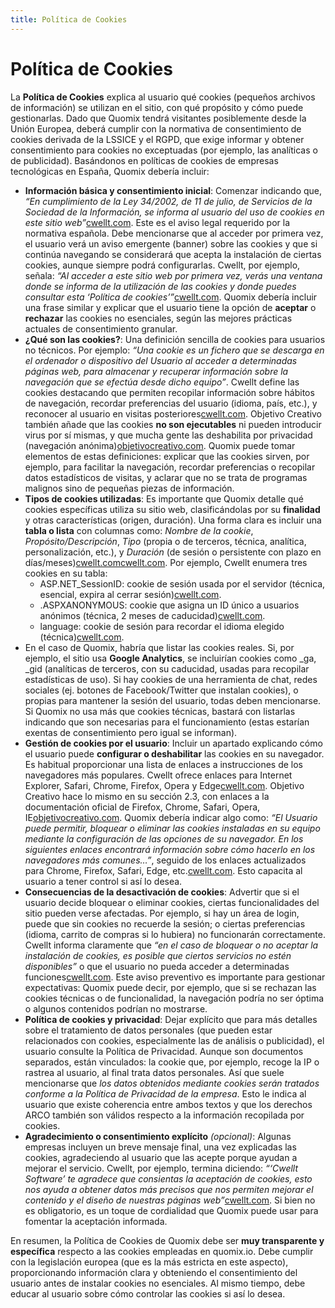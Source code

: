 ```yaml
---
title: Política de Cookies
---
```


# Política de Cookies

La **Política de Cookies** explica al usuario qué cookies (pequeños archivos de información) se utilizan en el sitio, con qué propósito y cómo puede gestionarlas. Dado que Quomix tendrá visitantes posiblemente desde la Unión Europea, deberá cumplir con la normativa de consentimiento de cookies derivada de la LSSICE y el RGPD, que exige informar y obtener consentimiento para cookies no exceptuadas (por ejemplo, las analíticas o de publicidad). Basándonos en políticas de cookies de empresas tecnológicas en España, Quomix debería incluir:

* **Información básica y consentimiento inicial**: Comenzar indicando que, *“En cumplimiento de la Ley 34/2002, de 11 de julio, de Servicios de la Sociedad de la Información, se informa al usuario del uso de cookies en este sitio web”*[cwellt.com](https://cwellt.com/es/PoliticaDeCookies#:~:text=Pol%C3%ADtica%20De%20Cookies). Este es el aviso legal requerido por la normativa española. Debe mencionarse que al acceder por primera vez, el usuario verá un aviso emergente (banner) sobre las cookies y que si continúa navegando se considerará que acepta la instalación de ciertas cookies, aunque siempre podrá configurarlas. Cwellt, por ejemplo, señala: *“Al acceder a este sitio web por primera vez, verás una ventana donde se informa de la utilización de las cookies y donde puedes consultar esta ‘Política de cookies’”*[cwellt.com](https://cwellt.com/es/PoliticaDeCookies#:~:text=Al%20acceder%20a%20este%20sitio,a%20determinados%20servicios%20ni%20tampoco). Quomix debería incluir una frase similar y explicar que el usuario tiene la opción de **aceptar** o **rechazar** las cookies no esenciales, según las mejores prácticas actuales de consentimiento granular.  
* **¿Qué son las cookies?**: Una definición sencilla de cookies para usuarios no técnicos. Por ejemplo: *“Una cookie es un fichero que se descarga en el ordenador o dispositivo del Usuario al acceder a determinadas páginas web, para almacenar y recuperar información sobre la navegación que se efectúa desde dicho equipo”*. Cwellt define las cookies destacando que permiten recopilar información sobre hábitos de navegación, recordar preferencias del usuario (idioma, país, etc.), y reconocer al usuario en visitas posteriores[cwellt.com](https://cwellt.com/es/PoliticaDeCookies#:~:text=Una%20cookie%20es%20un%20fichero,En%20caso%20de%20no%20querer). Objetivo Creativo también añade que las cookies **no son ejecutables** ni pueden introducir virus por sí mismas, y que mucha gente las deshabilita por privacidad (navegación anónima)[objetivocreativo.com](https://www.objetivocreativo.com/aviso-legal/#:~:text=2). Quomix puede tomar elementos de estas definiciones: explicar que las cookies sirven, por ejemplo, para facilitar la navegación, recordar preferencias o recopilar datos estadísticos de visitas, y aclarar que no se trata de programas malignos sino de pequeñas piezas de información.  
* **Tipos de cookies utilizadas**: Es importante que Quomix detalle qué cookies específicas utiliza su sitio web, clasificándolas por su **finalidad** y otras características (origen, duración). Una forma clara es incluir una **tabla o lista** con columnas como: *Nombre de la cookie*, *Propósito/Descripción*, *Tipo* (propia o de terceros, técnica, analítica, personalización, etc.), y *Duración* (de sesión o persistente con plazo en días/meses)[cwellt.com](https://cwellt.com/es/PoliticaDeCookies#:~:text=Nombre%20de%20la%20cookie)[cwellt.com](https://cwellt.com/es/PoliticaDeCookies#:~:text=ASP). Por ejemplo, Cwellt enumera tres cookies en su tabla:  
  * ASP.NET\_SessionID: cookie de sesión usada por el servidor (técnica, esencial, expira al cerrar sesión)[cwellt.com](https://cwellt.com/es/PoliticaDeCookies#:~:text=ASP).  
  * .ASPXANONYMOUS: cookie que asigna un ID único a usuarios anónimos (técnica, 2 meses de caducidad)[cwellt.com](https://cwellt.com/es/PoliticaDeCookies#:~:text=).  
  * language: cookie de sesión para recordar el idioma elegido (técnica)[cwellt.com](https://cwellt.com/es/PoliticaDeCookies#:~:text=language).  
* En el caso de Quomix, habría que listar las cookies reales. Si, por ejemplo, el sitio usa **Google Analytics**, se incluirían cookies como \_ga, \_gid (analíticas de terceros, con su caducidad, usadas para recopilar estadísticas de uso). Si hay cookies de una herramienta de chat, redes sociales (ej. botones de Facebook/Twitter que instalan cookies), o propias para mantener la sesión del usuario, todas deben mencionarse. Si Quomix no usa más que cookies técnicas, bastará con listarlas indicando que son necesarias para el funcionamiento (estas estarían exentas de consentimiento pero igual se informan).  
* **Gestión de cookies por el usuario**: Incluir un apartado explicando cómo el usuario puede **configurar o deshabilitar** las cookies en su navegador. Es habitual proporcionar una lista de enlaces a instrucciones de los navegadores más populares. Cwellt ofrece enlaces para Internet Explorer, Safari, Chrome, Firefox, Opera y Edge[cwellt.com](https://cwellt.com/es/PoliticaDeCookies#:~:text=comunes%2C%20en%20los%20links%20que,se%20incluyen%20a%20continuaci%C3%B3n). Objetivo Creativo hace lo mismo en su sección 2.3, con enlaces a la documentación oficial de Firefox, Chrome, Safari, Opera, IE[objetivocreativo.com](https://www.objetivocreativo.com/aviso-legal/#:~:text=2,las%20cookies%20en%20cada%20caso). Quomix debería indicar algo como: *“El Usuario puede permitir, bloquear o eliminar las cookies instaladas en su equipo mediante la configuración de las opciones de su navegador. En los siguientes enlaces encontrará información sobre cómo hacerlo en los navegadores más comunes…”*, seguido de los enlaces actualizados para Chrome, Firefox, Safari, Edge, etc.[cwellt.com](https://cwellt.com/es/PoliticaDeCookies#:~:text=comunes%2C%20en%20los%20links%20que,se%20incluyen%20a%20continuaci%C3%B3n). Esto capacita al usuario a tener control si así lo desea.  
* **Consecuencias de la desactivación de cookies**: Advertir que si el usuario decide bloquear o eliminar cookies, ciertas funcionalidades del sitio pueden verse afectadas. Por ejemplo, si hay un área de login, puede que sin cookies no recuerde la sesión; o ciertas preferencias (idioma, carrito de compras si lo hubiera) no funcionarán correctamente. Cwellt informa claramente que *“en el caso de bloquear o no aceptar la instalación de cookies, es posible que ciertos servicios no estén disponibles”* o que el usuario no pueda acceder a determinadas funciones[cwellt.com](https://cwellt.com/es/PoliticaDeCookies#:~:text=configurando%20el%20navegador%20para%20aceptar%2C,lo%20que%20nuestra%20web%20ofrece). Este aviso preventivo es importante para gestionar expectativas: Quomix puede decir, por ejemplo, que si se rechazan las cookies técnicas o de funcionalidad, la navegación podría no ser óptima o algunos contenidos podrían no mostrarse.  
* **Política de cookies y privacidad**: Dejar explícito que para más detalles sobre el tratamiento de datos personales (que pueden estar relacionados con cookies, especialmente las de análisis o publicidad), el usuario consulte la Política de Privacidad. Aunque son documentos separados, están vinculados: la cookie que, por ejemplo, recoge la IP o rastrea al usuario, al final trata datos personales. Así que suele mencionarse que *los datos obtenidos mediante cookies serán tratados conforme a la Política de Privacidad de la empresa*. Esto le indica al usuario que existe coherencia entre ambos textos y que los derechos ARCO también son válidos respecto a la información recopilada por cookies.  
* **Agradecimiento o consentimiento explícito** *(opcional)*: Algunas empresas incluyen un breve mensaje final, una vez explicadas las cookies, agradeciendo al usuario que las acepte porque ayudan a mejorar el servicio. Cwellt, por ejemplo, termina diciendo: *“‘Cwellt Software’ te agradece que consientas la aceptación de cookies, esto nos ayuda a obtener datos más precisos que nos permiten mejorar el contenido y el diseño de nuestras páginas web”*[cwellt.com](https://cwellt.com/es/PoliticaDeCookies#:~:text=%E2%80%9CCwellt%20Software%E2%80%9D%20te%20agradece%20que,para%20adaptarlas%20a%20tus%20preferencias). Si bien no es obligatorio, es un toque de cordialidad que Quomix puede usar para fomentar la aceptación informada.

En resumen, la Política de Cookies de Quomix debe ser **muy transparente y específica** respecto a las cookies empleadas en quomix.io. Debe cumplir con la legislación europea (que es la más estricta en este aspecto), proporcionando información clara y obteniendo el consentimiento del usuario antes de instalar cookies no esenciales. Al mismo tiempo, debe educar al usuario sobre cómo controlar las cookies si así lo desea.

